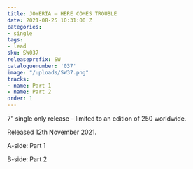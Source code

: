 ```yaml
---
title: JOYERIA – HERE COMES TROUBLE
date: 2021-08-25 10:31:00 Z
categories:
- single
tags:
- lead
sku: SW037
releaseprefix: SW
cataloguenumber: '037'
image: "/uploads/SW37.png"
tracks:
- name: Part 1
- name: Part 2
order: 1
---
```


7” single only release – limited to an edition of 250 worldwide.

Released 12th November 2021.

A-side: Part 1

B-side: Part 2

 



